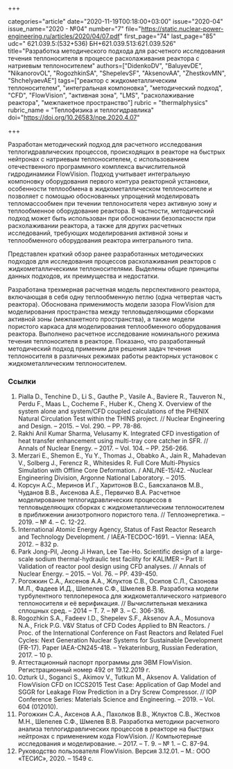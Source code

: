 +++

categories="article"
date="2020-11-19T00:18:00+03:00"
issue="2020-04"
issue_name="2020 - №04"
number="7"
file="https://static.nuclear-power-engineering.ru/articles/2020/04/07.pdf"
first_page="74"
last_page="85"
udc=" 621.039.5:(532+536) БН+621.039.513:621.039.526"
title="Разработка методического подхода для расчетного исследования течения теплоносителя в процессе расхолаживания реактора с натриевым теплоносителем"
authors=["DidenkoDV", "BaluyevDE", "NikanorovOL", "RogozhkinSA", "ShepelevSF", "AksenovAA", "ZhestkovMN", "ShchelyaevAE"]
tags=["реактор с жидкометаллическим теплоносителем", "интегральная компоновка", "методический подход", "CFD", "FlowVision", "активная зона", "LMS", "расхолаживание реактора", "межпакетное пространство"]
rubric = "thermalphysics"
rubric_name = "Теплофизика и теплогидравлика"
doi="https://doi.org/10.26583/npe.2020.4.07"

+++

Разработан методический подход для расчетного исследования теплогидравлических процессов, происходящих в реакторе на быстрых нейтронах с натриевым теплоносителем, с использованием отечественного программного комплекса вычислительной гидродинамики FlowVision. Подход учитывает интегральную компоновку оборудования первого контура реакторной установки, особенности теплообмена в жидкометаллическом теплоносителе и позволяет с помощью обоснованных упрощений моделировать тепломассообмен при течении теплоносителя через активную зону и теплообменное оборудование реактора. В частности, методический подход может быть использован при обосновании безопасности при расхолаживании реактора, а также для других расчетных исследований, требующих моделирования активной зоны и теплообменного оборудования реактора интегрального типа.

Представлен краткий обзор ранее разработанных методических подходов для исследования процессов расхолаживания реакторов с жидкометаллическими теплоносителями. Выделены общие принципы данных подходов, их преимущества и недостатки.

Разработана трехмерная расчетная модель перспективного реактора, включающая в себя одну теплообменную петлю (одна четвертая часть реактора). Обоснована применимость модели зазора FlowVision для моделирования пространства между тепловыделяющими сборками активной зоны (межпакетного пространства), а также модели пористого каркаса для моделирования теплообменного оборудования реактора. Выполнено расчетное исследование номинального режима течения теплоносителя в реакторе. Показано, что разработанный методический подход применим для решения задач течения теплоносителя в различных режимах работы реакторных установок с жидкометаллическим теплоносителем.

### Ссылки

1. Pialla D., Tenchine D., Li S., Gauthe P., Vasile A., Baviere R., Tauveron N., Perdu F., Maas L., Cocheme F., Huber K., Cheng X. Overview of the system alone and system/CFD coupled calculations of the PHENIX Natural Circulation Test within the THINS project. // Nuclear Engineering and Design. – 2015. – Vol. 290. – PP. 78-86.
2. Rakhi Anil Kumar Sharma, Velusamy K. Integrated CFD investigation of heat transfer enhancement using multi-tray core catcher in SFR. // Annals of Nuclear Energy. – 2017. – Vol. 104. – PP. 256-266.
3. Merzari E., Shemon E., Yu Y., Thomas J., Obabko A., Jain R., Mahadevan V., Solberg J., Ferencz R., Whitesides R. Full Core Multi-Physics Simulation with Offline Core Deformation. / ANL/NE-15/42. –Nuclear Engineering Division, Argonne National Laboratory. – 2015.
4. Корсун А.С., Меринов И.Г., Харитонов В.С., Баясхаланов М.В., Чуданов В.В., Аксенова А.Е., Первичко В.А. Расчетное моделирование теплогидравлических процессов в тепловыделяющих сборках с жидкометаллическим теплоносителем в приближении анизотропного пористого тела. // Теплоэнергетика. – 2019. – № 4. – С. 12-22.
5. International Atomic Energy Agency, Status of Fast Reactor Research and Technology Development. / IAEA-TECDOC-1691. – Vienna: IAEA, 2012. – 832 p.
6. Park Jong-Pil, Jeong Ji Hwan, Lee Tae-Ho. Scientific design of a large-scale sodium thermal-hydraulic test facility for KALIMER – Part II: Validation of reactor pool design using CFD analyses. // Annals of Nuclear Energy. – 2015. – Vol. 76. – PP. 439-450.
7. Рогожкин С.А., Аксенов А.А., Жлуктов С.В., Осипов С.Л., Сазонова М.Л., Фадеев И.Д., Шепелев С.Ф., Шмелев В.В. Разработка модели турбулентного теплопереноса для жидкометаллического натриевого теплоносителя и её верификация. // Вычислительная механика сплошных сред. – 2014 – Т. 7. – № 3. – C. 306-316.
8. Rogozhkin S.A., Fadeev I.D., Shepelev S.F., Aksenov A.A., Mosunova N.A., Frick P.G. V&V Status of CFD Codes Applied to BN Reactors. / Proc. of the International Conference on Fast Reactors and Related Fuel Cycles: Next Generation Nuclear Systems for Sustainable Development (FR-17). Paper IAEA-CN245-418. – Yekaterinburg, Russian Federation, 2017. – 10 p.
9. Аттестационный паспорт программы для ЭВМ FlowVision. Регистрационный номер 492 от 19.12.2019 г.
10. Ozturk U., Soganci S., Akimov V., Tutkun M., Aksenov A. Validation of FlowVision CFD on ICCS2015 Test Case: Application of Gap Model and SGGR for Leakage Flow Prediction in a Dry Screw Compressor. // IOP Conference Series: Materials Science and Engineering. – 2019. – Vol. 604 (012010).
11. Рогожкин С.А., Аксенов А.А., Пахолков В.В., Жлуктов С.В., Жестков М.Н., Шепелев С.Ф., Шмелев В.В. Разработка методики расчетного анализа теплогидравлических процессов в реакторе на быстрых нейтронах с применением кода FlowVision. // Компьютерные исследования и моделирование. – 2017. – Т. 9. – № 1. – C. 87-94.
12. Руководство пользователя FlowVision. Версия 3.12.01. – М.: ООО «ТЕСИС», 2020. – 1549 с.